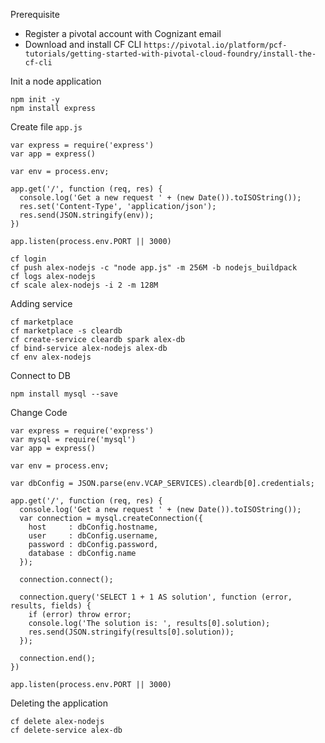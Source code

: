 Prerequisite

* Register a pivotal account with Cognizant email
* Download and install CF CLI `https://pivotal.io/platform/pcf-tutorials/getting-started-with-pivotal-cloud-foundry/install-the-cf-cli`


Init a node application
```
npm init -y
npm install express
```


Create file `app.js`
```
var express = require('express')
var app = express()

var env = process.env;
 
app.get('/', function (req, res) {
  console.log('Get a new request ' + (new Date()).toISOString());
  res.set('Content-Type', 'application/json');
  res.send(JSON.stringify(env));
})

app.listen(process.env.PORT || 3000)
```

```
cf login
cf push alex-nodejs -c "node app.js" -m 256M -b nodejs_buildpack
cf logs alex-nodejs
cf scale alex-nodejs -i 2 -m 128M
```

Adding service
```
cf marketplace
cf marketplace -s cleardb
cf create-service cleardb spark alex-db
cf bind-service alex-nodejs alex-db
cf env alex-nodejs
```

Connect to DB
```
npm install mysql --save
```

Change Code
```
var express = require('express')
var mysql = require('mysql')
var app = express()

var env = process.env;

var dbConfig = JSON.parse(env.VCAP_SERVICES).cleardb[0].credentials;

app.get('/', function (req, res) {
  console.log('Get a new request ' + (new Date()).toISOString());
  var connection = mysql.createConnection({
    host     : dbConfig.hostname,
    user     : dbConfig.username,
    password : dbConfig.password,
    database : dbConfig.name
  });

  connection.connect();

  connection.query('SELECT 1 + 1 AS solution', function (error, results, fields) {
    if (error) throw error;
    console.log('The solution is: ', results[0].solution);
    res.send(JSON.stringify(results[0].solution));
  });

  connection.end();
})

app.listen(process.env.PORT || 3000)

```




Deleting the application
```
cf delete alex-nodejs
cf delete-service alex-db
```


